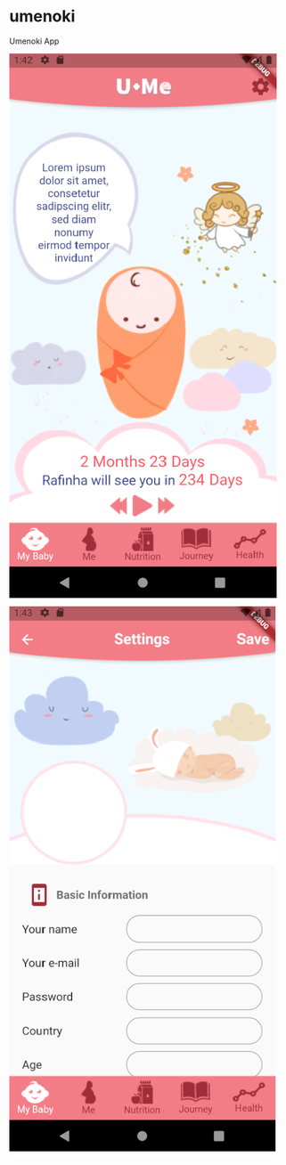 # umenoki
Umenoki App

![ScreenShot](/screenshots/screenshot1.png) ![ScreenShot](/screenshots/screenshot2.png)